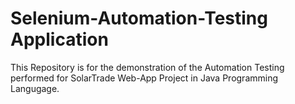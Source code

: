 # Selenium-Automation-Testing Application
This Repository is for the demonstration of the Automation Testing performed for SolarTrade Web-App Project in Java Programming Langugage.
